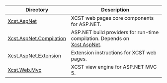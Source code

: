 Directory                                          | Description
-------------------------------------------------- | -----------
[Xcst.AspNet](Xcst.AspNet)                         | XCST web pages core components for ASP.NET.
[Xcst.AspNet.Compilation](Xcst.AspNet.Compilation) | ASP.NET build providers for run-time compilation. Depends on [Xcst.AspNet](Xcst.AspNet).
[Xcst.AspNet.Extension](Xcst.AspNet.Extension)     | Extension instructions for XCST web pages.
[Xcst.Web.Mvc](Xcst.Web.Mvc)                       | XCST view engine for ASP.NET MVC 5.
